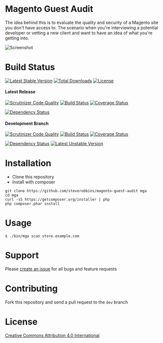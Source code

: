 Magento Guest Audit
===

The idea behind this is to evaluate the quality and security of a Magento site you don't have access to.  The scenario when you're interviewing a potential developer or vetting a new client and want to have an idea of what you're getting into.

![Screenshot](http://i.imgur.com/uNTw2me.png)

# Build Status

[![Latest Stable Version](https://poser.pugx.org/steverobbins/magento-guest-audit/v/stable.svg)](https://packagist.org/packages/steverobbins/magento-guest-audit)
[![Total Downloads](https://poser.pugx.org/steverobbins/magento-guest-audit/downloads.svg)](https://packagist.org/packages/steverobbins/magento-guest-audit)
[![License](https://poser.pugx.org/steverobbins/magento-guest-audit/license.svg)](https://packagist.org/packages/steverobbins/magento-guest-audit)

#### Latest Release

[![Scrutinizer Code Quality](https://scrutinizer-ci.com/g/steverobbins/magento-guest-audit/badges/quality-score.png?b=master)](https://scrutinizer-ci.com/g/steverobbins/magento-guest-audit/?branch=master)
[![Build Status](https://travis-ci.org/steverobbins/magento-guest-audit.svg?branch=master)](https://travis-ci.org/steverobbins/magento-guest-audit)
[![Coverage Status](https://coveralls.io/repos/steverobbins/magento-guest-audit/badge.svg?branch=master)](https://coveralls.io/r/steverobbins/magento-guest-audit?branch=master)

[![Dependency Status](https://www.versioneye.com/user/projects/5507a68b66e561507b0001ff/badge.svg?style=flat)](https://www.versioneye.com/user/projects/5507a68b66e561507b0001ff)

#### Development Branch

[![Scrutinizer Code Quality](https://scrutinizer-ci.com/g/steverobbins/magento-guest-audit/badges/quality-score.png?b=dev)](https://scrutinizer-ci.com/g/steverobbins/magento-guest-audit/?branch=dev)
[![Build Status](https://travis-ci.org/steverobbins/magento-guest-audit.svg?branch=dev)](https://travis-ci.org/steverobbins/magento-guest-audit)
[![Coverage Status](https://coveralls.io/repos/steverobbins/magento-guest-audit/badge.svg?branch=dev)](https://coveralls.io/r/steverobbins/magento-guest-audit?branch=dev)

[![Dependency Status](https://www.versioneye.com/user/projects/5507a68766e561bb9b000383/badge.svg?style=flat)](https://www.versioneye.com/user/projects/5507a68766e561bb9b000383)
[![Latest Unstable Version](https://poser.pugx.org/steverobbins/magento-guest-audit/v/unstable.svg)](https://packagist.org/packages/steverobbins/magento-guest-audit)

# Installation

* Clone this repository
* Install with composer

```
git clone https://github.com/steverobbins/magento-guest-audit mga
cd mga
curl -sS https://getcomposer.org/installer | php
php composer.phar install
```

# Usage

    $ ./bin/mga scan store.example.com

# Support

Please [create an issue](https://github.com/steverobbins/magento-guest-audit/issues/new) for all bugs and feature requests

# Contributing

Fork this repository and send a pull request to the `dev` branch

# License

[Creative Commons Attribution 4.0 International](https://creativecommons.org/licenses/by/4.0/)
